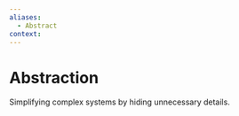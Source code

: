 ```yaml
---
aliases:
  - Abstract
context:
---
```


# Abstraction

Simplifying complex systems by hiding unnecessary details.
